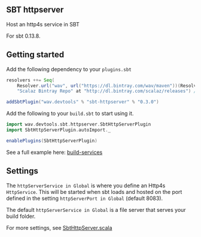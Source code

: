 ## SBT httpserver

Host an http4s service in SBT

For sbt 0.13.8.

## Getting started

Add the following dependency to your `plugins.sbt`

```scala
resolvers ++= Seq(
    Resolver.url("wav", url("https://dl.bintray.com/wav/maven"))(Resolver.ivyStylePatterns),
    "Scalaz Bintray Repo" at "http://dl.bintray.com/scalaz/releases") // scalaz-stream

addSbtPlugin("wav.devtools" % "sbt-httpserver" % "0.3.0")
```

Add the following to your `build.sbt` to start using it.

```scala
import wav.devtools.sbt.httpserver.SbtHttpServerPlugin
import SbtHttpServerPlugin.autoImport._

enablePlugins(SbtHttpServerPlugin)
```

See a full example here: [build-services](examples/build-services/build.sbt)

## Settings

The `httpServerService in Global` is where you define an Http4s `HttpService`. This will be started when sbt loads and hosted on the port defined in the setting `httpServerPort in Global` (default 8083).

The default `httpServerService in Global` is a file server that serves your build folder.

For more settings, see [SbtHttpServer.scala](src/main/scala/wav/devtools/sbt/httpserver/SbtHttpServer.scala)